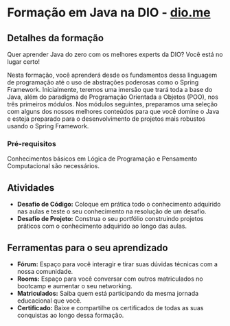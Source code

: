 # Formação em Java na DIO - [dio.me](https://www.dio.me)

## Detalhes da formação

Quer aprender Java do zero com os melhores experts da DIO? Você está no lugar certo! 

Nesta formação, você aprenderá desde os fundamentos dessa linguagem de programação até o uso de abstrações poderosas como o Spring Framework. Inicialmente, teremos uma imersão que trará toda a base do Java, além do paradigma de Programação Orientada a Objetos (POO), nos três primeiros módulos. Nos módulos seguintes, preparamos uma seleção com alguns dos nossos melhores conteúdos para que você domine o Java e esteja preparado para o desenvolvimento de projetos mais robustos usando o Spring Framework.

### Pré-requisitos

Conhecimentos básicos em Lógica de Programação e Pensamento Computacional são necessários.

## Atividades

- **Desafio de Código:** Coloque em prática todo o conhecimento adquirido nas aulas e teste o seu conhecimento na resolução de um desafio.
- **Desafio de Projeto:** Construa o seu portfólio construindo projetos práticos com o conhecimento adquirido ao longo das aulas.

## Ferramentas para o seu aprendizado

- **Fórum:** Espaço para você interagir e tirar suas dúvidas técnicas com a nossa comunidade.
- **Rooms:** Espaço para você conversar com outros matriculados no bootcamp e aumentar o seu networking.
- **Matriculados:** Saiba quem está participando da mesma jornada educacional que você.
- **Certificado:** Baixe e compartilhe os certificados de todas as suas conquistas ao longo dessa formação.

